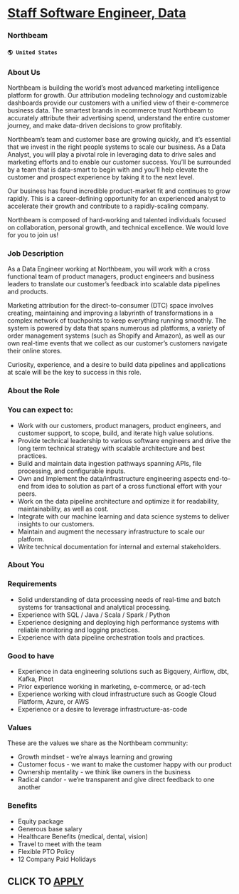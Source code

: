 # [Staff Software Engineer, Data](https://www.remotewlb.com/apply/staff-software-engineer-data-63322)  
### Northbeam  
#### `🌎 United States`  

### About Us

Northbeam is building the world’s most advanced marketing intelligence platform for growth. Our attribution modeling technology and customizable dashboards provide our customers with a unified view of their e-commerce business data. The smartest brands in ecommerce trust Northbeam to accurately attribute their advertising spend, understand the entire customer journey, and make data-driven decisions to grow profitably.

Northbeam’s team and customer base are growing quickly, and it’s essential that we invest in the right people systems to scale our business. As a Data Analyst, you will play a pivotal role in leveraging data to drive sales and marketing efforts and to enable our customer success. You’ll be surrounded by a team that is data-smart to begin with and you’ll help elevate the customer and prospect experience by taking it to the next level.

Our business has found incredible product-market fit and continues to grow rapidly. This is a career-defining opportunity for an experienced analyst to accelerate their growth and contribute to a rapidly-scaling company.

Northbeam is composed of hard-working and talented individuals focused on collaboration, personal growth, and technical excellence. We would love for you to join us!

### Job Description

As a Data Engineer working at Northbeam, you will work with a cross functional team of product managers, product engineers and business leaders to translate our customer’s feedback into scalable data pipelines and products.

Marketing attribution for the direct-to-consumer (DTC) space involves creating, maintaining and improving a labyrinth of transformations in a complex network of touchpoints to keep everything running smoothly. The system is powered by data that spans numerous ad platforms, a variety of order management systems (such as Shopify and Amazon), as well as our own real-time events that we collect as our customer’s customers navigate their online stores.

Curiosity, experience, and a desire to build data pipelines and applications at scale will be the key to success in this role.

### About the Role

### You can expect to:

  * Work with our customers, product managers, product engineers, and customer support, to scope, build, and iterate high value solutions.
  * Provide technical leadership to various software engineers and drive the long term technical strategy with scalable architecture and best practices.
  * Build and maintain data ingestion pathways spanning APIs, file processing, and configurable inputs.
  * Own and Implement the data/infrastructure engineering aspects end-to-end from idea to solution as part of a cross functional effort with your peers.
  * Work on the data pipeline architecture and optimize it for readability, maintainability, as well as cost.
  * Integrate with our machine learning and data science systems to deliver insights to our customers.
  * Maintain and augment the necessary infrastructure to scale our platform.
  * Write technical documentation for internal and external stakeholders.

### About You

### Requirements

  * Solid understanding of data processing needs of real-time and batch systems for transactional and analytical processing.
  * Experience with SQL / Java / Scala / Spark / Python
  * Experience designing and deploying high performance systems with reliable monitoring and logging practices.
  * Experience with data pipeline orchestration tools and practices.

### Good to have

  * Experience in data engineering solutions such as Bigquery, Airflow, dbt, Kafka, Pinot
  * Prior experience working in marketing, e-commerce, or ad-tech
  * Experience working with cloud infrastructure such as Google Cloud Platform, Azure, or AWS
  * Experience or a desire to leverage infrastructure-as-code

### Values

These are the values we share as the Northbeam community:

  * Growth mindset - we’re always learning and growing
  * Customer focus - we want to make the customer happy with our product
  * Ownership mentality - we think like owners in the business
  * Radical candor - we’re transparent and give direct feedback to one another

### Benefits

  * Equity package
  * Generous base salary
  * Healthcare Benefits (medical, dental, vision)
  * Travel to meet with the team
  * Flexible PTO Policy
  * 12 Company Paid Holidays

  
## CLICK TO [APPLY](https://www.remotewlb.com/apply/staff-software-engineer-data-63322)


